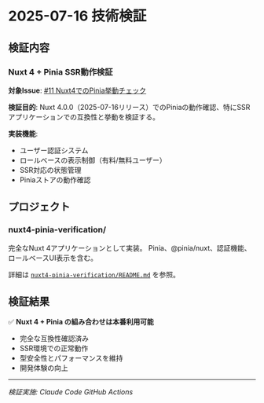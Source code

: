 # 2025-07-16 技術検証

## 検証内容

### Nuxt 4 + Pinia SSR動作検証

**対象Issue**: [#11 Nuxt4でのPinia挙動チェック](https://github.com/yamanoku/technical-verification-from-calude-code/issues/11)

**検証目的**: 
Nuxt 4.0.0（2025-07-16リリース）でのPiniaの動作確認、特にSSRアプリケーションでの互換性と挙動を検証する。

**実装機能**:
- ユーザー認証システム
- ロールベースの表示制御（有料/無料ユーザー）
- SSR対応の状態管理
- Piniaストアの動作確認

## プロジェクト

### nuxt4-pinia-verification/
完全なNuxt 4アプリケーションとして実装。
Pinia、@pinia/nuxt、認証機能、ロールベースUI表示を含む。

詳細は [`nuxt4-pinia-verification/README.md`](./nuxt4-pinia-verification/README.md) を参照。

## 検証結果

✅ **Nuxt 4 + Pinia の組み合わせは本番利用可能**

- 完全な互換性確認済み
- SSR環境での正常動作
- 型安全性とパフォーマンスを維持
- 開発体験の向上

---
*検証実施: Claude Code GitHub Actions*